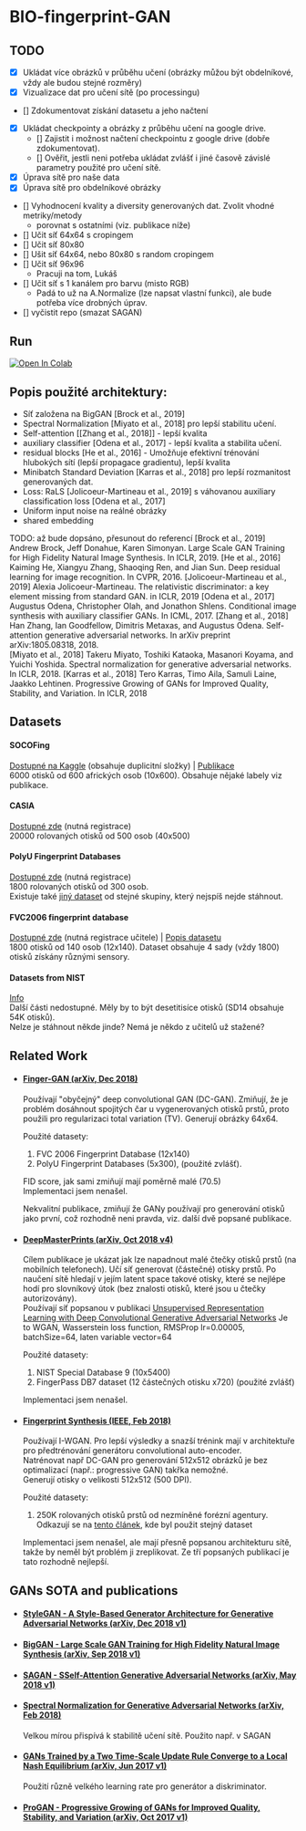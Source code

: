 # BIO-fingerprint-GAN

## TODO
- [x] Ukládat více obrázků v průběhu učení (obrázky můžou být obdelníkové, vždy ale budou stejné rozměry)
- [x] Vizualizace dat pro učení sítě (po processingu)
- [] Zdokumentovat získání datasetu a jeho načtení
- [x] Ukládat checkpointy a obrázky z průběhu učení na google drive. 
    - [] Zajistit i možnost načtení checkpointu z google drive (dobře zdokumentovat). 
    - [] Ověřit, jestli neni potřeba ukládat zvlášť i jiné časově závislé parametry použité pro učení sítě. 
- [x] Úprava sítě pro naše data
- [x] Úprava sítě pro obdelníkové obrázky
- [] Vyhodnocení kvality a diversity generovaných dat. Zvolit vhodné metriky/metody
    - porovnat s ostatními (viz. publikace níže)
- [] Učit síť 64x64 s cropingem
- [] Učit síť 80x80
- [] Ušit síť 64x64, nebo 80x80 s random cropingem
- [] Učit síť 96x96 
    - Pracuji na tom, Lukáš
- [] Učit síť s 1 kanálem pro barvu (misto RGB) 
    - Padá to už na A.Normalize (lze napsat vlastní funkci), ale bude potřeba více drobných úprav.
- [] vyčistit repo (smazat SAGAN) 

## Run
[![Open In Colab](https://colab.research.google.com/assets/colab-badge.svg)](https://colab.research.google.com/github/Luksalos/BIO-fingerprint-GAN/blob/master/fingerprint_BigGAN.ipynb)

## Popis použité architektury:
- Síť založena na BigGAN [Brock et al., 2019] 
- Spectral Normalization [Miyato et al., 2018] pro lepší stabilitu učení.
- Self-attention [[Zhang et al., 2018]] - lepší kvalita
- auxiliary classifier [Odena et al., 2017] - lepší kvalita a stabilita učení.
- residual blocks [He et al., 2016] - Umožňuje efektivní trénování hlubokých sítí (lepší propagace gradientu), lepší kvalita
- Minibatch Standard Deviation [Karras et al., 2018] pro lepší rozmanitost generovaných dat.
- Loss: RaLS [Jolicoeur-Martineau et al., 2019] s váhovanou auxiliary classification loss [Odena et al., 2017]
- Uniform input noise na reálné obrázky
- shared embedding 

TODO: až bude dopsáno, přesunout do referencí
[Brock et al., 2019] Andrew Brock, Jeff Donahue, Karen Simonyan. Large Scale GAN Training for High Fidelity Natural 
Image Synthesis. In ICLR, 2019.
[He et al., 2016] Kaiming He, Xiangyu Zhang, Shaoqing Ren, and Jian Sun. Deep residual learning 
for image recognition. In CVPR, 2016.
[Jolicoeur-Martineau et al., 2019] Alexia Jolicoeur-Martineau. The relativistic discriminator: a key element missing 
from standard GAN. in ICLR, 2019
[Odena et al., 2017] Augustus Odena, Christopher Olah, and Jonathon Shlens. Conditional image synthesis 
with auxiliary classifier GANs. In ICML, 2017.
[Zhang et al., 2018] Han Zhang, Ian Goodfellow, Dimitris Metaxas, and Augustus Odena. Self-attention generative
adversarial networks. In arXiv preprint arXiv:1805.08318, 2018.  
[Miyato et al., 2018] Takeru Miyato, Toshiki Kataoka, Masanori Koyama, and Yuichi Yoshida. Spectral normalization
for generative adversarial networks. In ICLR, 2018.
[Karras et al., 2018] Tero Karras, Timo Aila, Samuli Laine, Jaakko Lehtinen. Progressive Growing of GANs for 
Improved Quality, Stability, and Variation. In ICLR, 2018

## Datasets

#### SOCOFing
[Dostupné na Kaggle](https://www.kaggle.com/ruizgara/socofing) (obsahuje duplicitní složky) |
[Publikace](https://arxiv.org/pdf/1807.10609.pdf) \
6000 otisků od 600 afrických osob (10x600). Obsahuje nějaké labely viz publikace.

#### CASIA
[Dostupné zde](http://www.idealtest.org/dbDetailForUser.do?id=7) (nutná registrace) \
20000 rolovaných otisků od 500 osob (40x500)

#### PolyU Fingerprint Databases
[Dostupné zde](http://www4.comp.polyu.edu.hk/~csajaykr/fingerprint.htm) (nutná registrace) \
1800 rolovaných otisků od 300 osob. \
Existuje také [jiný dataset](http://www4.comp.polyu.edu.hk/~biometrics/HRF/HRF_old.htm) od stejné skupiny, který nejspíš nejde stáhnout.

#### FVC2006 fingerprint database
[Dostupné zde](http://atvs.ii.uam.es/atvs/fvc2006.html) (nutná registrace učitele) |
[Popis datasetu](http://bias.csr.unibo.it/fvc2006/databases.asp)  \
1800 otisků od 140 osob (12x140). Dataset obsahuje 4 sady (vždy 1800) otisků získány různými sensory.

#### Datasets from NIST
[Info](https://www.nist.gov/itl/iad/image-group/resources/biometric-special-databases-and-software) \
Další části nedostupné. Měly by to být desetitisíce otisků (SD14 obsahuje 54K otisků). \
Nelze je stáhnout někde jinde? Nemá je někdo z učitelů už stažené?  

## Related Work
* #### [Finger-GAN (arXiv, Dec 2018)](https://arxiv.org/abs/1812.10482)  
    Používají "obyčejný" deep convolutional GAN (DC-GAN). 
    Zmiňují, že je problém dosáhnout spojitých čar u vygenerovaných otisků prstů, proto
    použili pro regularizaci total variation (TV). 
    Generují obrázky 64x64.  
    
    Použité datasety:
    1. FVC 2006 Fingerprint Database (12x140)
    2. PolyU Fingerprint Databases (5x300), (použité zvlášť).  
    
    FID score, jak sami zmiňují mají poměrně malé (70.5)  
    Implementaci jsem nenašel.
    
    Nekvalitní publikace, zmiňují že GANy používají pro generování otisků jako první, 
    což rozhodně neni pravda, viz. další dvě popsané publikace.
    
* #### [DeepMasterPrints (arXiv, Oct 2018 v4)](https://arxiv.org/abs/1705.07386)  
    Cílem publikace je ukázat jak lze napadnout malé čtečky otisků prstů (na mobilních telefonech).
    Učí síť generovat (částečné) otisky prstů. Po naučení sítě hledají v jejím latent space takové otisky, které 
    se nejlépe hodí pro slovníkový útok (bez znalosti otisků, které jsou u čtečky autorizovány).  
    Používají síť popsanou v publikaci [Unsupervised Representation Learning with Deep Convolutional Generative Adversarial Networks](https://arxiv.org/abs/1511.06434)
    Je to WGAN, Wasserstein loss function, RMSProp lr=0.00005, batchSize=64, laten variable vector=64
    
    Použité datasety:
    1. NIST Special Database 9 (10x5400)  
    2. FingerPass DB7 dataset (12 částečných otisku x720) (použité zvlášť)  
    
     Implementaci jsem nenašel.
    
    
* #### [Fingerprint Synthesis (IEEE, Feb 2018)](https://ieeexplore.ieee.org/document/8411200)
    Používají I-WGAN. Pro lepší výsledky a snazší trénink mají v architektuře pro předtrénování generátoru convolutional auto-encoder.  
    Natrénovat např DC-GAN pro generování 512x512 obrázků je bez optimalizací (např.: progressive GAN) takřka nemožné.    
    Generují otisky o velikosti 512x512 (500 DPI). 
    
    Použité datasety:
    1. 250K rolovaných otisků prstů od nezmíněné forézní agentury. Odkazují se na [tento článek](https://ieeexplore.ieee.org/document/8272728), 
    kde byl použit stejný dataset
    
    Implementaci jsem nenašel, ale mají přesně popsanou architekturu sítě, takže by neměl být problém ji zreplikovat.
    Ze tří popsaných publikací je tato rozhodně nejlepší.


## GANs SOTA and publications
* #### [StyleGAN - A Style-Based Generator Architecture for Generative Adversarial Networks (arXiv, Dec 2018 v1)](https://arxiv.org/abs/1812.04948)

* #### [BigGAN - Large Scale GAN Training for High Fidelity Natural Image Synthesis (arXiv, Sep 2018 v1)](https://arxiv.org/abs/1809.11096)

* #### [SAGAN - SSelf-Attention Generative Adversarial Networks (arXiv, May 2018 v1)](https://arxiv.org/abs/1805.08318)
    
* #### [Spectral Normalization for Generative Adversarial Networks (arXiv, Feb 2018)](https://arxiv.org/abs/1802.05957)
    Velkou mírou přispívá k stabilitě učení sítě. Použito např. v SAGAN
* #### [GANs Trained by a Two Time-Scale Update Rule Converge to a Local Nash Equilibrium (arXiv, Jun 2017 v1)](https://arxiv.org/abs/1706.08500)
    Použití různě velkého learning rate pro generátor a diskriminator.

* #### [ProGAN - Progressive Growing of GANs for Improved Quality, Stability, and Variation (arXiv, Oct 2017 v1)](https://arxiv.org/abs/1710.10196)
